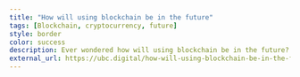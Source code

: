 ```yaml
---
title: "How will using blockchain be in the future"
tags: [Blockchain, cryptocurrency, future]
style: border
color: success
description: Ever wondered how will using blockchain be in the future? Find out how using blockchain is getting more popular and how it will be used in the future.
external_url: https://ubc.digital/how-will-using-blockchain-be-in-the-future/
---
```

